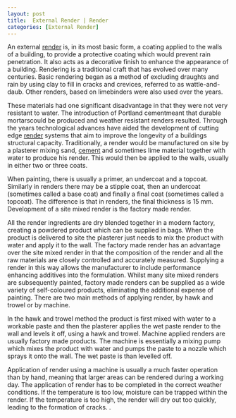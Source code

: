 ```yaml
---
layout: post
title:  External Render | Render
categories: [External Render]
---
```


An external [render](https://org1980.github.io/Adam-Render) is, in its most basic form, a coating applied to the walls of a building, to provide a protective coating which would prevent rain penetration. It also acts as a decorative finish to enhance the appearance of a building. Rendering is a traditional craft that has evolved over many centuries. Basic rendering began as a method of excluding draughts and rain by using clay to fill in cracks and crevices, referred to as wattle-and-daub. Other renders, based on limebinders were also used over the years.

These materials had one significant disadvantage in that they were not very resistant to water. The introduction of Portland cementmeant that durable mortarscould be produced and weather resistant renders resulted. Through the years technological advances have aided the development of cutting edge [render](https://org1980.github.io/Food-Render) systems that aim to improve the longevity of a buildings structural capacity. Traditionally, a render would be manufactured on site by a plasterer mixing sand, [cement](https://org1980.github.io/Cement-Render) and sometimes lime material together with water to produce his render. This would then be applied to the walls, usually in either two or three coats.

When painting, there is usually a primer, an undercoat and a topcoat. Similarly in renders there may be a stipple coat, then an undercoat (sometimes called a base coat) and finally a final coat (sometimes called a topcoat). The difference is that in renders, the final thickness is 15 mm. Development of a site mixed render is the factory made render.

All the render ingredients are dry blended together in a modern factory, creating a powdered product which can be supplied in bags. When the product is delivered to site the plasterer just needs to mix the product with water and apply it to the wall. The factory made render has an advantage over the site mixed render in that the composition of the render and all the raw materials are closely controlled and accurately measured. Supplying a render in this way allows the manufacturer to include performance enhancing additives into the formulation. Whilst many site mixed renders are subsequently painted, factory made renders can be supplied as a wide variety of self-coloured products, eliminating the additional expense of painting. There are two main methods of applying render, by hawk and trowel or by machine.

In the hawk and trowel method the product is first mixed with water to a workable paste and then the plasterer applies the wet paste render to the wall and levels it off, using a hawk and trowel. Machine applied renders are usually factory made products. The machine is essentially a mixing pump which mixes the product with water and pumps the paste to a nozzle which sprays it onto the wall. The wet paste is than levelled off.

Application of render using a machine is usually a much faster operation than by hand, meaning that larger areas can be rendered during a working day. The application of render has to be completed in the correct weather conditions. If the temperature is too low, moisture can be trapped within the render. If the temperature is too high, the render will dry out too quickly, leading to the formation of cracks. .

